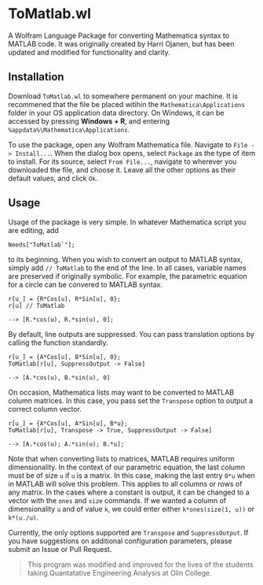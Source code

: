 # ToMatlab.wl
A Wolfram Language Package for converting Mathematica syntax to MATLAB code. It was originally created by Harri Ojanen, but has been updated and modified for functionality and clarity.

## Installation
Download `ToMatlab.wl` to somewhere permanent on your machine. It is recommened that the file be placed witihin the `Mathematica\Applications` folder in your OS application data directory. On Windows, it can be accessed by pressing **Windows + R**, and entering `%appdata%\Mathematica\Applications`.

To use the package, open any Wolfram Mathematica file. Navigate to `File -> Install...`. When the dialog box opens, select `Package` as the type of item to install. For its source, select `From File...`, navigate to wherever you downloaded the file, and choose it. Leave all the other options as their default values, and click `Ok`.

## Usage
Usage of the package is very simple. In whatever Mathematica script you are editing, add

```
Needs["ToMatlab`"];
```

to its beginning. When you wish to convert an output to MATLAB syntax, simply add `// ToMatlab` to the end of the line. In all cases, variable names are preserved if originally symbolic. For example, the parametric equation for a circle can be convered to MATLAB syntax.

```
r[u_] = {R*Cos[u], R*Sin[u], 0};
r[u] // ToMatlab

--> [R.*cos(u), R.*sin(u), 0];
```

By default, line outputs are suppressed. You can pass translation options by calling the function standardly.

```
r[u_] = {A*Cos[u], B*Sin[u], 0};
ToMatlab[r[u], SuppressOutput -> False]

--> [A.*cos(u), B.*sin(u), 0]
```

On occasion, Mathematica lists may want to be converted to MATLAB column matrices. In this case, you pass set the `Transpose` option to output a correct column vector.

```
r[u_] = {A*Cos[u], A*Sin[u], B*u};
ToMatlab[r[u], Transpose -> True, SuppressOutput -> False]

--> [A.*cos(u); A.*sin(u); B.*u];
```

Note that when converting lists to matrices, MATLAB requires uniform dimensionality. In the context of our parametric equation, the last column must be of size `u` if `u` is a matrix. In this case, making the last entry `0*u` when in MATLAB will solve this problem. This applies to all columns or rows of any matrix. In the cases where a constant is output, it can be changed to a vector with the `ones` and `size` commands. If we wanted a column of dimensionality `u` and of value `k`, we could enter either `k*ones(size(1, u))` or `k*(u./u)`.

Currently, the only options supported are `Transpose` and `SuppressOutput`. If you have suggestions on additional configuration parameters, please submit an Issue or Pull Request.

> This program was modified and improved for the lives of the students taking Quantatative Engineering Analysis at Olin College.